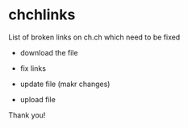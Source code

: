 # chchlinks
List of broken links on ch.ch which need to be fixed

* download the file

* fix links

* update file (makr changes)

* upload file

Thank you!
